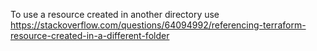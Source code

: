 To use a resource created in another directory use https://stackoverflow.com/questions/64094992/referencing-terraform-resource-created-in-a-different-folder